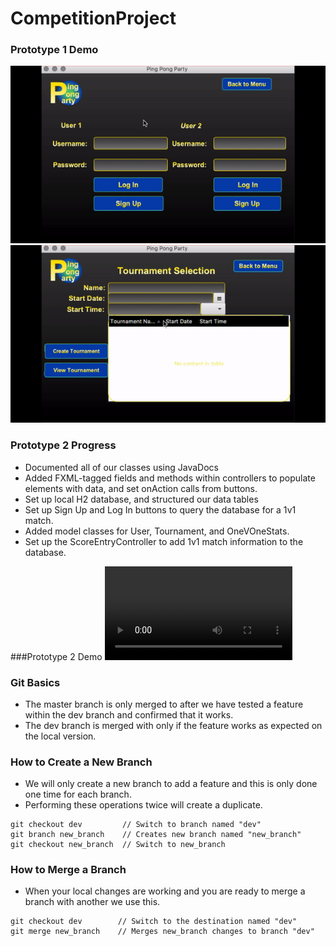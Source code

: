 # CompetitionProject


### Prototype 1 Demo

![](demo1PingPongParty.gif)
![](demo2PingPongParty.gif)

### Prototype 2 Progress
- Documented all of our classes using JavaDocs
- Added FXML-tagged fields and methods within controllers to populate elements with data, and
set onAction calls from buttons.
- Set up local H2 database, and structured our data tables
- Set up Sign Up and Log In buttons to query the database for a 1v1 match.
- Added model classes for User, Tournament, and OneVOneStats.
- Set up the ScoreEntryController to add 1v1 match information to the database. 


###Prototype 2 Demo
![](PingPongDemo.mov)


### Git Basics
- The master branch is only merged to after we have tested a feature within the dev branch and confirmed that it works.
- The dev branch is merged with only if the feature works as expected on the local version.

### How to Create a New Branch
- We will only create a new branch to add a feature and this is only done one time for each branch. 
- Performing these operations twice will create a duplicate.

```
git checkout dev         // Switch to branch named "dev"
git branch new_branch    // Creates new branch named "new_branch"
git checkout new_branch  // Switch to new_branch
```

### How to Merge a Branch
- When your local changes are working and you are ready to merge a branch with another we use this.

```
git checkout dev        // Switch to the destination named "dev"
git merge new_branch    // Merges new_branch changes to branch "dev"
```
